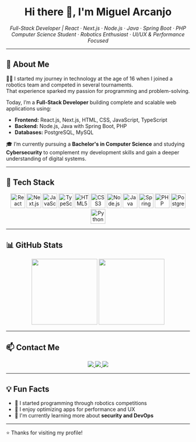 <h1 align="center">Hi there 👋, I'm Miguel Arcanjo</h1>

<p align="center">
  <em>Full-Stack Developer | React · Next.js · Node.js · Java · Spring Boot · PHP</em><br />
  <em>Computer Science Student · Robotics Enthusiast · UI/UX & Performance Focused</em>
</p>

---

## 🚀 About Me

👨‍💻 I started my journey in technology at the age of 16 when I joined a robotics team and competed in several tournaments.  
That experience sparked my passion for programming and problem-solving.

Today, I’m a **Full-Stack Developer** building complete and scalable web applications using:

- **Frontend:** React.js, Next.js, HTML, CSS, JavaScript, TypeScript  
- **Backend:** Node.js, Java with Spring Boot, PHP  
- **Databases:** PostgreSQL, MySQL

🎓 I’m currently pursuing a **Bachelor's in Computer Science** and studying **Cybersecurity** to complement my development skills and gain a deeper understanding of digital systems.

---

## 🧰 Tech Stack

<p align="center">
  <img src="https://cdn.jsdelivr.net/gh/devicons/devicon/icons/react/react-original.svg" height="40" alt="React" />
  <img src="https://cdn.jsdelivr.net/gh/devicons/devicon/icons/nextjs/nextjs-original.svg" height="40" alt="Next.js" />
  <img src="https://cdn.jsdelivr.net/gh/devicons/devicon/icons/javascript/javascript-original.svg" height="40" alt="JavaScript" />
  <img src="https://cdn.jsdelivr.net/gh/devicons/devicon/icons/typescript/typescript-original.svg" height="40" alt="TypeScript" />
  <img src="https://cdn.jsdelivr.net/gh/devicons/devicon/icons/html5/html5-original.svg" height="40" alt="HTML5" />
  <img src="https://cdn.jsdelivr.net/gh/devicons/devicon/icons/css3/css3-original.svg" height="40" alt="CSS3" />
  <img src="https://cdn.jsdelivr.net/gh/devicons/devicon/icons/nodejs/nodejs-original.svg" height="40" alt="Node.js" />
  <img src="https://cdn.jsdelivr.net/gh/devicons/devicon/icons/java/java-original.svg" height="40" alt="Java" />
  <img src="https://cdn.jsdelivr.net/gh/devicons/devicon/icons/spring/spring-original.svg" height="40" alt="Spring Boot" />
  <img src="https://cdn.jsdelivr.net/gh/devicons/devicon/icons/php/php-original.svg" height="40" alt="PHP" />
  <img src="https://cdn.jsdelivr.net/gh/devicons/devicon/icons/postgresql/postgresql-original.svg" height="40" alt="PostgreSQL" />
  <img src="https://cdn.jsdelivr.net/gh/devicons/devicon/icons/python/python-original.svg" height="40" alt="Python" />
</p>

---

## 📊 GitHub Stats

<p align="center">
  <img src="https://github-readme-stats.vercel.app/api?username=MiguellArcanjo&show_icons=true&theme=tokyonight" height="180" />
  <img src="https://github-readme-stats.vercel.app/api/top-langs/?username=MiguellArcanjo&layout=compact&theme=tokyonight" height="180"/>
</p>

---

## 📫 Contact Me

<p align="center">
  <a href="(https://www.linkedin.com/in/miguel-arcanjob/)" target="_blank">
    <img src="https://img.shields.io/badge/LinkedIn-blue?style=for-the-badge&logo=linkedin&logoColor=white" />
  </a>
  <a href="mailto:contato.miguelarcanjo2305@gmail.com" target="_blank">
    <img src="https://img.shields.io/badge/Gmail-D14836?style=for-the-badge&logo=gmail&logoColor=white" />
  </a>
  <a href="https://www.instagram.com/miguel_4rcanjo" target="_blank">
    <img src="https://img.shields.io/badge/Instagram-E4405F?style=for-the-badge&logo=instagram&logoColor=white" />
  </a>
</p>

---

## 💡 Fun Facts

- 🤖 I started programming through robotics competitions  
- 🎯 I enjoy optimizing apps for performance and UX  
- 🌱 I'm currently learning more about **security and DevOps**

---

⭐️ Thanks for visiting my profile!
